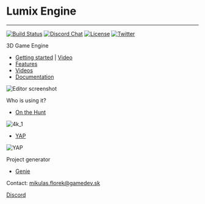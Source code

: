# Lumix Engine
---------

[![Build Status](https://github.com/nem0/lumixengine/workflows/build/badge.svg)](https://github.com/nem0/lumixengine/actions)
[![Discord Chat](https://img.shields.io/discord/480318777943392266.svg)](https://discord.gg/RgFybs6) 
[![License](http://img.shields.io/:license-mit-blue.svg)](http://doge.mit-license.org)
[![Twitter](https://img.shields.io/twitter/url/http/shields.io.svg?style=social)](https://twitter.com/mikulasflorek)

3D Game Engine

* [Getting started](https://nem0.github.io/LumixEngine/getting_started.html) | [Video](https://www.youtube.com/watch?v=OjQKTA5ia2U)
* [Features](https://github.com/nem0/LumixEngine/wiki/Features)
* [Videos](https://www.youtube.com/channel/UCtjtIy0ldsq-9siM1Gm_rXg/videos)
* [Documentation](https://nem0.github.io/LumixEngine/)

![Editor screenshot](https://raw.githubusercontent.com/wiki/nem0/LumixEngine/files/features/editor.jpg)

Who is using it?

* [On the Hunt](https://mikulasflorek.itch.io/on-the-hunt)

![4k_1](https://user-images.githubusercontent.com/153526/144655096-dd289dc3-c2a3-4a9d-a02c-0f55e87115aa.jpg)

* [YAP](https://mikulasflorek.itch.io/yap) 

![YAP](https://img.itch.zone/aW1nLzQ2NzExMjkucG5n/original/6nkV%2B%2B.png)


Project generator

* [Genie](https://github.com/bkaradzic/genie)

Contact: mikulas.florek@gamedev.sk

[Discord](https://discord.gg/RgFybs6)
